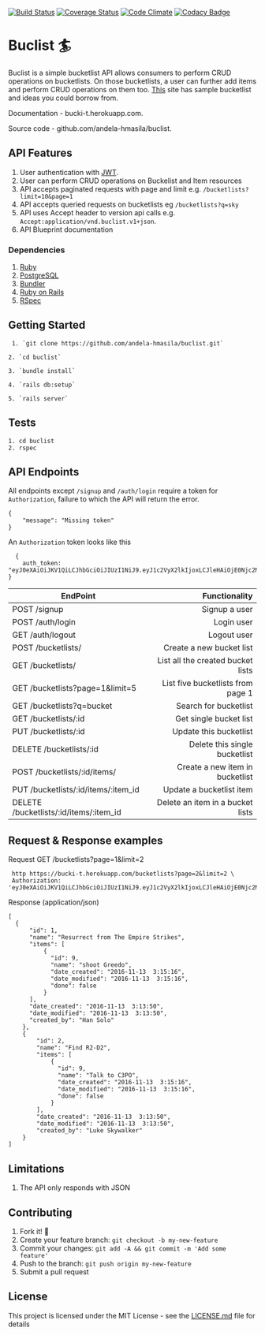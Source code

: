 [![Build Status](https://travis-ci.org/andela-hmasila/buclist.svg?branch=develop)](https://travis-ci.org/andela-hmasila/buclist)
[![Coverage Status](https://coveralls.io/repos/github/andela-hmasila/buclist/badge.svg?branch=ch-update-readme-133965431)](https://coveralls.io/github/andela-hmasila/buclist?branch=develop)
[![Code Climate](https://codeclimate.com/github/andela-hmasila/buclist/badges/gpa.svg)](https://codeclimate.com/github/andela-hmasila/buclist)
[![Codacy Badge](https://api.codacy.com/project/badge/Grade/dff50f8f69854013bd18186bacffe046)](https://www.codacy.com/app/hannah-masila/buclist?utm_source=github.com&amp;utm_medium=referral&amp;utm_content=andela-hmasila/buclist&amp;utm_campaign=Badge_Grade)
# Buclist 🏄

Buclist is a simple bucketlist API allows consumers to perform CRUD operations on bucketlists.
On those bucketlists, a user can further add items and perform CRUD operations on them too.
[This](https://bucketlist.org/featured/) site has sample bucketlist and ideas you could borrow from.

Documentation - bucki-t.herokuapp.com.

Source code - github.com/andela-hmasila/buclist.

## API Features

  1. User authentication with [JWT](http://jwt.io).
  2. User can perform CRUD operations on Buckelist and Item resources
  3. API accepts paginated requests with page and limit e.g. `/bucketlists?limit=10&page=1`
  4. API accepts queried requests on bucketlists eg
  `/bucketlists?q=sky`
  5. API  uses Accept header to version api calls e.g. `Accept:application/vnd.buclist.v1+json`.
  6. API Blueprint documentation

### Dependencies

  1. [Ruby](https://github.com/rbenv/rbenv)
  2. [PostgreSQL](http://www.postgresql.org/download/macosx/)
  3. [Bundler](http://bundler.io/)
  4. [Ruby on Rails](http://guides.rubyonrails.org/getting_started.html#installing-rails)
  5. [RSpec](http://rspec.info/)


## Getting Started

     1. `git clone https://github.com/andela-hmasila/buclist.git`

    2. `cd buclist`

    3. `bundle install`

    4. `rails db:setup`

    5. `rails server`


## Tests
    1. cd buclist
    2. rspec

## API Endpoints

All endpoints except `/signup` and `/auth/login` require a token for `Authorization`, failure to which the API will return the error.

    {
        "message": "Missing token"
    }

An `Authorization` token looks like this

      {
        auth_token: "eyJ0eXAiOiJKV1QiLCJhbGciOiJIUzI1NiJ9.eyJ1c2VyX2lkIjoxLCJleHAiOjE0Njc2MTkxNDV9.R6VLZD4qtsdVHXZwU8bEo6S16cbNQfo7lICsNdAq00I"
    }

| EndPoint                                |   Functionality                      |
| --------------------------------------- | ------------------------------------:|
| POST /signup                            | Signup a user                        |
| POST /auth/login                        | Login user                           |
| GET /auth/logout                        | Logout user                          |
| POST /bucketlists/                      | Create a new bucket list             |
| GET /bucketlists/                       | List all the created bucket lists    |
| GET /bucketlists?page=1&limit=5         | List five bucketlists from page 1    |
| GET /bucketlists?q=bucket               | Search for bucketlist                |
| GET /bucketlists/:id                    | Get single bucket list               |
| PUT /bucketlists/:id                    | Update this bucketlist               |
| DELETE /bucketlists/:id                 | Delete this single bucketlist        |
| POST /bucketlists/:id/items/            | Create a new item in bucketlist      |
| PUT /bucketlists/:id/items/:item_id     | Update a bucketlist item             |
| DELETE /bucketlists/:id/items/:item_id  | Delete an item in a bucket lists     |



## Request & Response examples

Request GET /bucketlists?page=1&limit=2

     http https://bucki-t.herokuapp.com/bucketlists?page=2&limit=2 \
     Authorization: 'eyJ0eXAiOiJKV1QiLCJhbGciOiJIUzI1NiJ9.eyJ1c2VyX2lkIjoxLCJleHAiOjE0Njc2MTkxNDV9.R6VLZD4qtsdVHXZwU8bEo6S16cbNQfo7lICsNdAq00I'

Response (application/json)

    [
      {
          "id": 1,
          "name": "Resurrect from The Empire Strikes",
          "items": [
              {
                "id": 9,
                "name": "shoot Greedo",
                "date_created": "2016-11-13  3:15:16",
                "date_modified": "2016-11-13  3:15:16",
                "done": false
              }
          ],
          "date_created": "2016-11-13  3:13:50",
          "date_modified": "2016-11-13  3:13:50",
          "created_by": "Han Solo"
        },
        {
            "id": 2,
            "name": "Find R2-D2",
            "items": [
                {
                  "id": 9,
                  "name": "Talk to C3PO",
                  "date_created": "2016-11-13  3:15:16",
                  "date_modified": "2016-11-13  3:15:16",
                  "done": false
                }
            ],
            "date_created": "2016-11-13  3:13:50",
            "date_modified": "2016-11-13  3:13:50",
            "created_by": "Luke Skywalker"
        }
    ]

## Limitations

  1. The API only responds with JSON

## Contributing

1. Fork it! :fork_and_knife:
2. Create your feature branch: `git checkout -b my-new-feature`
3. Commit your changes: `git add -A && git commit -m 'Add some feature'`
4. Push to the branch: `git push origin my-new-feature`
5. Submit a pull request

## License

This project is licensed under the MIT License - see the [LICENSE.md](https://opensource.org/licenses/MIT) file for details
